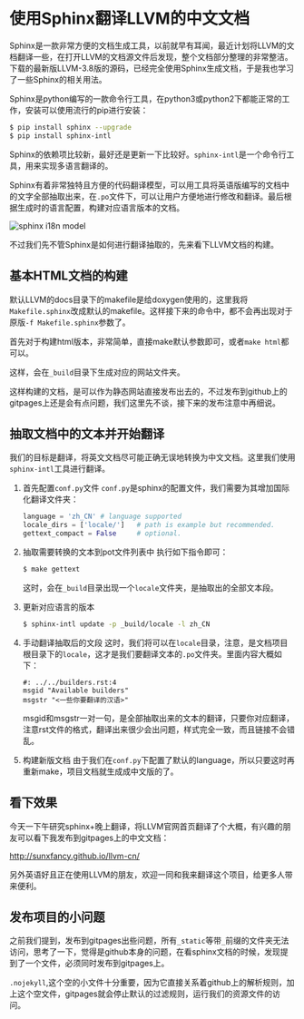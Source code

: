 使用Sphinx翻译LLVM的中文文档 
===============================

Sphinx是一款非常方便的文档生成工具，以前就早有耳闻，最近计划将LLVM的文档翻译一些，在打开LLVM的文档源文件后发现，整个文档部分整理的非常整洁。下载的最新版LLVM-3.8版的源码，已经完全使用Sphinx生成文档，于是我也学习了一些Sphinx的相关用法。

<!--more-->

Sphinx是python编写的一款命令行工具，在python3或python2下都能正常的工作，安装可以使用流行的pip进行安装：

```sh
$ pip install sphinx --upgrade
$ pip install sphinx-intl
```

Sphinx的依赖项比较新，最好还是更新一下比较好。`sphinx-intl`是一个命令行工具，用来实现多语言翻译的。

Sphinx有着非常独特且方便的代码翻译模型，可以用工具将英语版编写的文档中的文字全部抽取出来，在`.po`文件下，可以让用户方便地进行修改和翻译。最后根据生成时的语言配置，构建对应语言版本的文档。

![sphinx i18n model](http://www.sphinx-doc.org/en/stable/_images/translation.png)

不过我们先不管Sphinx是如何进行翻译抽取的，先来看下LLVM文档的构建。

## 基本HTML文档的构建

默认LLVM的docs目录下的makefile是给doxygen使用的，这里我将`Makefile.sphinx`改成默认的makefile。这样接下来的命令中，都不会再出现对于原版`-f Makefile.sphinx`参数了。

首先对于构建html版本，非常简单，直接make默认参数即可，或者`make html`都可以。

这样，会在`_build`目录下生成对应的网站文件夹。

这样构建的文档，是可以作为静态网站直接发布出去的，不过发布到github上的gitpages上还是会有点问题，我们这里先不谈，接下来的发布注意中再细说。


## 抽取文档中的文本并开始翻译

我们的目标是翻译，将英文文档尽可能正确无误地转换为中文文档。这里我们使用`sphinx-intl`工具进行翻译。

1. 首先配置`conf.py`文件
    `conf.py`是sphinx的配置文件，我们需要为其增加国际化翻译文件夹：
    ```py
    language = 'zh_CN' # language supported
    locale_dirs = ['locale/']   # path is example but recommended.
    gettext_compact = False     # optional.
    ```
2. 抽取需要转换的文本到pot文件列表中
    执行如下指令即可：
    ```sh
    $ make gettext
    ```
    这时，会在`_build`目录出现一个`locale`文件夹，是抽取出的全部文本段。
    
3. 更新对应语言的版本
    ```sh
    $ sphinx-intl update -p _build/locale -l zh_CN
    ```

4. 手动翻译抽取后的文段
    这时，我们将可以在`locale`目录，注意，是文档项目根目录下的`locale`，这才是我们要翻译文本的`.po`文件夹。里面内容大概如下：
    ```
    #: ../../builders.rst:4
    msgid "Available builders"
    msgstr "<一些你要翻译的汉语>"
    ```
    msgid和msgstr一对一句，是全部抽取出来的文本的翻译，只要你对应翻译，注意rst文件的格式，翻译出来很少会出问题，样式完全一致，而且链接不会错乱。

5. 构建新版文档
    由于我们在`conf.py`下配置了默认的language，所以只要这时再重新make，项目文档就生成成中文版的了。
    

## 看下效果

今天一下午研究sphinx+晚上翻译，将LLVM官网首页翻译了个大概，有兴趣的朋友可以看下我发布到gitpages上的中文文档：

<http://sunxfancy.github.io/llvm-cn/>

另外英语好且正在使用LLVM的朋友，欢迎一同和我来翻译这个项目，给更多人带来便利。


## 发布项目的小问题

之前我们提到，发布到gitpages出些问题，所有`_static`等带`_`前缀的文件夹无法访问，思考了一下，觉得是github本身的问题，在看sphinx文档的时候，发现提到了一个文件，必须同时发布到gitpages上。

`.nojekyll`,这个空的小文件十分重要，因为它直接关系着github上的解析规则，加上这个空文件，gitpages就会停止默认的过滤规则，运行我们的资源文件的访问。

